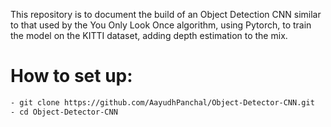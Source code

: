 This repository is to document the build of an Object Detection CNN similar to that used by the You Only Look Once algorithm, using Pytorch, to train the model on the KITTI dataset, adding depth estimation to the mix. 

# How to set up:
```bash
- git clone https://github.com/AayudhPanchal/Object-Detector-CNN.git
- cd Object-Detector-CNN
```